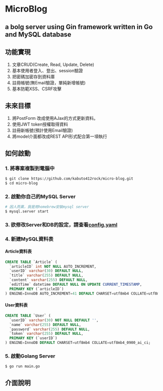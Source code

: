# MicroBlog

## a bolg server using Gin framework written in Go and MySQL database

## 功能實現

1. 文章CRUD(Create, Read, Update, Delete)
2. 基本使用者登入、登出、session驗證
3. 把密碼加密存到資料庫
4. 註冊帳號(無Email驗證，單純新增帳號)
5. 基本防範XSS、CSRF攻擊
## 未來目標

1. 將PostForm 改成使用AJax的方式更新資料。
2. 使用JWT token授權取得資料
3. 註冊新帳號(預計使用Email驗證)
4. 將model介面都改成REST API形式配合第一項執行

## 如何啟動

### 1. 將專案複製到電腦中
 ```bash
 $ git clone https://github.com/kabuto412rock/micro-blog.git
 $ cd micro-blog 
 ```

### 2. 啟動你自己的MySQL Server

```bash
# 因人而異，我是用homebrew安裝mysql server
$ mysql.server start
``` 
### 3. 欲修改Server和DB的設定，請查看[config.yaml](./config.yaml)

### 4. 新建MySQL資料表
#### Article資料表

```sql
CREATE TABLE `Article` (
  `articleID` int NOT NULL AUTO_INCREMENT,
  `userID` varchar(30) DEFAULT NULL,
  `title` varchar(255) DEFAULT NULL,
  `content` varchar(255) DEFAULT NULL,
  `editTime` datetime DEFAULT NULL ON UPDATE CURRENT_TIMESTAMP,
  PRIMARY KEY (`articleID`)
) ENGINE=InnoDB AUTO_INCREMENT=41 DEFAULT CHARSET=utf8mb4 COLLATE=utf8mb4_0900_ai_ci;
```
#### User資料表
```sql
CREATE TABLE `User` (
  `userID` varchar(30) NOT NULL DEFAULT '',
  `name` varchar(255) DEFAULT NULL,
  `password` varchar(255) DEFAULT NULL,
  `token` varchar(255) DEFAULT NULL,
  PRIMARY KEY (`userID`)
) ENGINE=InnoDB DEFAULT CHARSET=utf8mb4 COLLATE=utf8mb4_0900_ai_ci;
```
### 5. 啟動Golang Server
```bash
$ go run main.go
```

## 介面說明